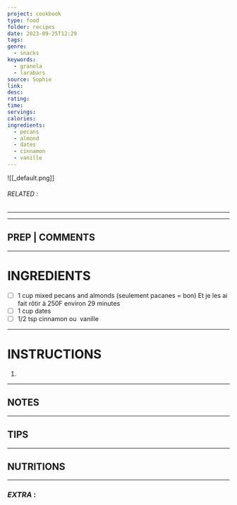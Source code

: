 ```yaml
---
project: cookbook
type: food
folder: recipes
date: 2023-09-25T12:29
tags: 
genre:
  - snacks
keywords:
  - granola
  - larabars
source: Sophie
link: 
desc: 
rating: 
time: 
servings: 
calories: 
ingredients:
  - pecans
  - almond
  - dates
  - cinnamon
  - vanille
---
```


![[_default.png]]
###### *RELATED* : 
---


---
## PREP | COMMENTS



---
# INGREDIENTS

- [ ] 1 cup mixed pecans and almonds (seulement pacanes = bon) Et je les ai fait rôtir à 250F environ 29 minutes
- [ ] 1 cup dates
- [ ] 1/2 tsp cinnamon ou  vanille

---
# INSTRUCTIONS

1. 

---
## NOTES



---
## TIPS



---
## NUTRITIONS



---
### *EXTRA* :



